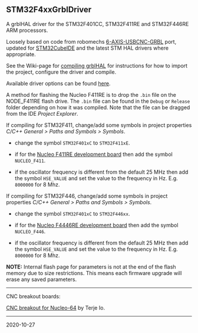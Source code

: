 ## STM32F4xxGrblDriver

A grblHAL driver for the STM32F401CC, STM32F411RE and STM32F446RE ARM processors.

Loosely based on code from robomechs [6-AXIS-USBCNC-GRBL](https://github.com/robomechs/6-AXIS-USBCNC-GRBL) port, updated for [STM32CubeIDE](https://www.st.com/en/development-tools/stm32cubeide.htm) and the latest STM HAL drivers where appropriate.

See the Wiki-page for [compiling grblHAL](https://github.com/terjeio/grblHAL/wiki/Compiling-GrblHAL) for instructions for how to import the project, configure the driver and compile.

Available driver options can be found [here](Inc/my_machine.h).

A method for flashing the Nucleo F411RE is to drop the `.bin` file on the NODE_F411RE flash drive. The `.bin` file can be found in the `Debug` or `Release` folder depending on how it was compiled. Note that the file can be dragged from the IDE _Project Explorer_.

If compiling for STM32F411, change/add some symbols in project properties _C\/C++ General > Paths and Symbols > Symbols_.

* change the symbol `STM32F401xC` to `STM32F411xE`.

* if for the [Nucleo F411RE development board](https://www.st.com/en/evaluation-tools/nucleo-f411re.html) then add the symbol `NUCLEO_F411`.

* if the oscillator frequency is different from the default 25 MHz then add the symbol `HSE_VALUE` and set the value to the frequency in Hz. E.g. `8000000` for 8 Mhz.

If compiling for STM32F446, change/add some symbols in project properties _C\/C++ General > Paths and Symbols > Symbols_.

* change the symbol `STM32F401xC` to `STM32F446xx`.

* if for the [Nucleo F4446RE development board](https://www.st.com/en/evaluation-tools/nucleo-f446re.html) then add the symbol `NUCLEO_F446`.

* if the oscillator frequency is different from the default 25 MHz then add the symbol `HSE_VALUE` and set the value to the frequency in Hz. E.g. `8000000` for 8 Mhz.

__NOTE:__ Internal flash page for parameters is not at the end of the flash memory due to size restrictions. This means each firmware upgrade will erase any saved parameters. 

---

CNC breakout boards:

[CNC breakout for Nucleo-64](https://github.com/terjeio/CNC_Breakout_Nucleo64) by Terje Io.

---
2020-10-27
